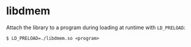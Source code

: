 # libdmem

Attach the library to a program during loading at runtime with `LD_PRELOAD`:
```
$ LD_PRELOAD=./libdmem.so <program>
```
